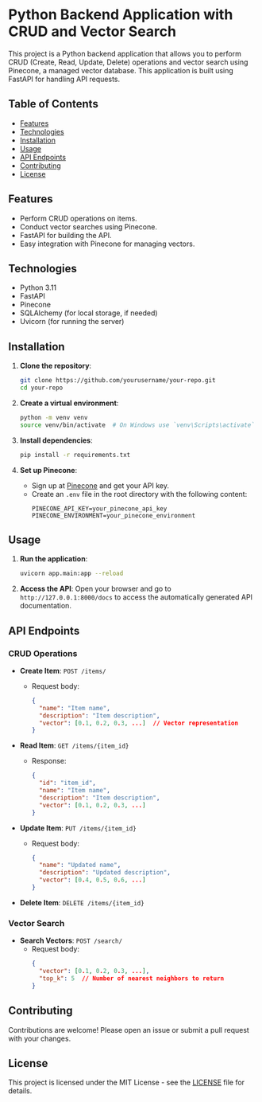 # Python Backend Application with CRUD and Vector Search

This project is a Python backend application that allows you to perform CRUD (Create, Read, Update, Delete) operations and vector search using Pinecone, a managed vector database. This application is built using FastAPI for handling API requests.

## Table of Contents

- [Features](#features)
- [Technologies](#technologies)
- [Installation](#installation)
- [Usage](#usage)
- [API Endpoints](#api-endpoints)
- [Contributing](#contributing)
- [License](#license)

## Features

- Perform CRUD operations on items.
- Conduct vector searches using Pinecone.
- FastAPI for building the API.
- Easy integration with Pinecone for managing vectors.

## Technologies

- Python 3.11
- FastAPI
- Pinecone
- SQLAlchemy (for local storage, if needed)
- Uvicorn (for running the server)

## Installation

1. **Clone the repository**:

   ```bash
   git clone https://github.com/yourusername/your-repo.git
   cd your-repo
   ```

2. **Create a virtual environment**:

   ```bash
   python -m venv venv
   source venv/bin/activate  # On Windows use `venv\Scripts\activate`
   ```

3. **Install dependencies**:

   ```bash
   pip install -r requirements.txt
   ```

4. **Set up Pinecone**:
   - Sign up at [Pinecone](https://www.pinecone.io/) and get your API key.
   - Create an `.env` file in the root directory with the following content:
     ```
     PINECONE_API_KEY=your_pinecone_api_key
     PINECONE_ENVIRONMENT=your_pinecone_environment
     ```

## Usage

1. **Run the application**:

   ```bash
   uvicorn app.main:app --reload
   ```

2. **Access the API**:
   Open your browser and go to `http://127.0.0.1:8000/docs` to access the automatically generated API documentation.

## API Endpoints

### CRUD Operations

- **Create Item**: `POST /items/`

  - Request body:
    ```json
    {
      "name": "Item name",
      "description": "Item description",
      "vector": [0.1, 0.2, 0.3, ...]  // Vector representation
    }
    ```

- **Read Item**: `GET /items/{item_id}`

  - Response:
    ```json
    {
      "id": "item_id",
      "name": "Item name",
      "description": "Item description",
      "vector": [0.1, 0.2, 0.3, ...]
    }
    ```

- **Update Item**: `PUT /items/{item_id}`

  - Request body:
    ```json
    {
      "name": "Updated name",
      "description": "Updated description",
      "vector": [0.4, 0.5, 0.6, ...]
    }
    ```

- **Delete Item**: `DELETE /items/{item_id}`

### Vector Search

- **Search Vectors**: `POST /search/`
  - Request body:
    ```json
    {
      "vector": [0.1, 0.2, 0.3, ...],
      "top_k": 5  // Number of nearest neighbors to return
    }
    ```

## Contributing

Contributions are welcome! Please open an issue or submit a pull request with your changes.

## License

This project is licensed under the MIT License - see the [LICENSE](LICENSE) file for details.
